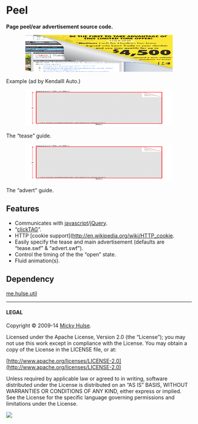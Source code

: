 # Peel

**Page peel/ear advertisement source code.**

<p align="center">
	<a href="peel-example.png">
		<img width="400" height="100" src="peel-example.png">
	</a>
</p>

Example (ad by Kendalll Auto.)

<p align="center">
	<a href="peel-guide-tease.png">
		<img width="400" height="100" src="peel-guide-tease.png">
	</a>
</p>

The “tease” guide.

<p align="center">
	<a href="peel-guide-tease.png">
		<img width="400" height="100" src="peel-guide-tease.png">
	</a>
</p>

The “advert” guide.

## Features

* Communicates with [javascript](http://en.wikipedia.org/wiki/JavaScript)/[jQuery](http://jquery.com/).
* “[clickTAG](http://www.123-banner.com/flashbanner_clicktag.php)”.
* HTTP [cookie support](http://en.wikipedia.org/wiki/HTTP_cookie.
* Easily specify the tease and main advertisement (defaults are “tease.swf” & “advert.swf”).
* Control the timing of the the “open” state.
* Fluid animation(s).

## Dependency

[me.hulse.util](https://github.com/mhulse/me.hulse.util)

---

#### LEGAL

Copyright © 2009-14 [Micky Hulse](http://mky.io).

Licensed under the Apache License, Version 2.0 (the “License”); you may not use this work except in compliance with the License. You may obtain a copy of the License in the LICENSE file, or at:

[http://www.apache.org/licenses/LICENSE-2.0](http://www.apache.org/licenses/LICENSE-2.0)

Unless required by applicable law or agreed to in writing, software distributed under the License is distributed on an “AS IS” BASIS, WITHOUT WARRANTIES OR CONDITIONS OF ANY KIND, either express or implied. See the License for the specific language governing permissions and limitations under the License.

<img src="https://github.global.ssl.fastly.net/images/icons/emoji/octocat.png">
